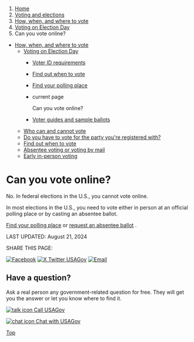 1. [Home](/)
2. [Voting and elections](/voting-and-elections)
3. [How, when, and where to vote](/how-to-vote)
4. [Voting on Election Day](/election-day)
5. Can you vote online?

* [How, when, and where to vote](/how-to-vote)
  + [Voting on Election Day](/election-day)
    - [Voter ID requirements](/voter-id)
    - [Find out when to vote](/when-to-vote)
    - [Find your polling place](/find-polling-place)
    - current page

      Can you vote online?
    - [Voter guides and sample ballots](/who-you-can-vote-for)
  + [Who can and cannot vote](/who-can-vote)
  + [Do you have to vote for the party you're registered with?](/voting-political-party)
  + [Find out when to vote](/when-to-vote)
  + [Absentee voting or voting by mail](/absentee-voting)
  + [Early in-person voting](/early-voting)

Can you vote online?
====================

No. In federal elections in the U.S., you cannot vote online.

In most elections in the U.S., you need to vote either in person at an official polling place or by casting an absentee ballot.

[Find your polling place](/find-polling-place)
or
[request an absentee ballot](/absentee-voting)
.

LAST UPDATED:
August 21, 2024

SHARE THIS PAGE:

[![Facebook](/themes/custom/usagov/images/social-media-icons/Facebook_Icon.svg)](https://www.facebook.com/sharer/sharer.php?u=https://www.usa.gov/can-i-vote-online&v=3)
[![X Twitter USAGov](/themes/custom/usagov/images/social-media-icons/X_Twitter_Icon.svg?version=2)](https://twitter.com/intent/tweet?source=webclient&text=https://www.usa.gov/can-i-vote-online)
[![Email](/themes/custom/usagov/images/social-media-icons/Email_Icon.svg?version=2)](mailto:?subject=https://www.usa.gov/can-i-vote-online)

Have a question?
----------------

Ask a real person any government-related question for free. They will get you the answer or let you know where to find it.

[![talk icon](/themes/custom/usagov/images/ICONS_talk.png)
Call USAGov](/phone)

[![chat icon](/themes/custom/usagov/images/ICONS_chat.png)
Chat with USAGov](/chat)

[Top](#main-content)